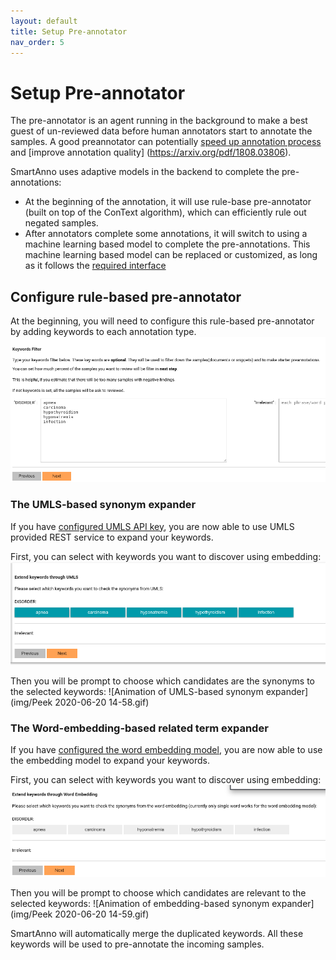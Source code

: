 ```yaml
---
layout: default
title: Setup Pre-annotator
nav_order: 5
---
```

# Setup Pre-annotator

The pre-annotator is an agent running in the background to make a best guest of un-reviewed data 
before human annotators start to annotate the samples. A good preannotator can potentially [speed 
up annotation process](https://pubmed.ncbi.nlm.nih.gov/24001514/) and [improve annotation quality] (https://arxiv.org/pdf/1808.03806).

SmartAnno uses adaptive models in the backend to complete the pre-annotations: 
* At the beginning of the annotation, it will use rule-base pre-annotator (built on top of the ConText algorithm),
which can efficiently rule out negated samples.
* After annotators complete some annotations, it will switch to using a machine learning based model to complete the 
pre-annotations. This machine learning based model can be replaced or customized, as long as it follows the [required 
interface](https://github.com/jianlins/SmartAnno/blob/master/SmartAnno/models/BaseClassifier.py)

## Configure rule-based pre-annotator
At the beginning, you will need to configure this rule-based pre-annotator by adding keywords to each annotation type.
![add keywords](img/Selection_088.png)

### The UMLS-based synonym expander
If you have [configured UMLS API key](1_config_smartanno.html#configure-umls-api-key), you are now able to use UMLS 
provided REST service to expand your keywords.

First, you can select with keywords you want to discover using embedding:
![select keywords](img/Selection_090.png)

Then you will be prompt to choose which candidates are the synonyms to the selected keywords:
![Animation of UMLS-based synonym expander](img/Peek 2020-06-20 14-58.gif)


### The Word-embedding-based related term expander
If you have [configured the word embedding model](1_config_smartanno.html#configure-word-embedding-model), you are now 
able to use the embedding model to expand your keywords.

First, you can select with keywords you want to discover using embedding:
![select keywords](img/Selection_091.png)

Then you will be prompt to choose which candidates are relevant to the selected keywords:
![Animation of embedding-based synonym expander](img/Peek 2020-06-20 14-59.gif)

SmartAnno will automatically merge the duplicated keywords. All these keywords will be used to pre-annotate the incoming 
samples. 

